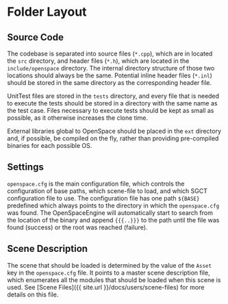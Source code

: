 # Folder Layout

## Source Code
The codebase is separated into source files (`*.cpp`), which are in located the `src` directory, and header files (`*.h`), which are located in the `include/openspace` directory. The internal directory structure of those two locations should always be the same. Potential inline header files (`*.inl`) should be stored in the same directory as the corresponding header file.

UnitTest files are stored in the `tests` directory, and every file that is needed to execute the tests should be stored in a directory with the same name as the test case. Files necessary to execute tests should be kept as small as possible, as it otherwise increases the clone time.

External libraries global to OpenSpace should be placed in the `ext` directory and, if possible, be compiled on the fly, rather than providing pre-compiled binaries for each possible OS.

## Settings
`openspace.cfg` is the main configuration file, which controls the configuration of base paths, which scene-file to load, and which SGCT configuration file to use. The configuration file has one path `${BASE}` predefined which always points to the directory in which the `openspace.cfg` was found. The OpenSpaceEngine will automatically start to search from the location of the binary and append `{{{..}}}` to the path until the file was found (success) or the root was reached (failure).

## Scene Description
The scene that should be loaded is determined by the value of the `Asset` key in the `openspace.cfg` file. It points to a master scene description file, which enumerates all the modules that should be loaded when this scene is used. See [Scene Files]({{ site.url }}/docs/users/scene-files) for more details on this file.
